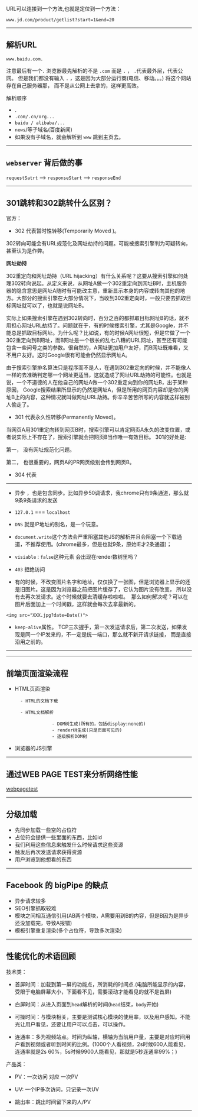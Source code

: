 URL可以连接到一个方法,也就是定位到一个方法：

    www.jd.com/product/getlist?start=1&end=20
    
- - -
## 解析URL

    www.baidu.com.
    
注意最后有一个`.`  浏览器最先解析的不是 `.com`  而是 `.` ， `.`代表最外层，代表公网。
但是我们都没有输入 `.` ，这是因为大部分运行商(电信、移动。。。) 将这个网站存在自己服务器那，
而不是从公网上去拿的，这样更高效。

解析顺序
- .
- `.com/.cn/org...`
- `baidu / alibaba/...`
- `news`/等子域名(百度新闻)
- 如果没有子域名，就会解析到 `www` 跳到主页去。

- - -
## `webserver` 背后做的事
`requestSatrt` --> `responseStart` --> `responseEnd`

- - -
## 301跳转和302跳转什么区别？
官方：
- 302 代表暂时性转移(Temporarily Moved )。

302转向可能会有URL规范化及网址劫持的问题。可能被搜索引擎判为可疑转向，甚至认为是作弊。

**网址劫持**

302重定向和网址劫持（URL hijacking）有什么关系呢？这要从搜索引擎如何处理302转向说起。从定义来说，从网址A做一个302重定向到网址B时，主机服务器的隐含意思是网址A随时有可能改主意，重新显示本身的内容或转向其他的地方。大部分的搜索引擎在大部分情况下，当收到302重定向时，一般只要去抓取目标网址就可以了，也就是说网址B。

实际上如果搜索引擎在遇到302转向时，百分之百的都抓取目标网址B的话，就不用担心网址URL劫持了。问题就在于，有的时候搜索引擎，尤其是Google，并不能总是抓取目标网址。为什么呢？比如说，有的时候A网址很短，但是它做了一个302重定向到B网址，而B网址是一个很长的乱七八糟的URL网址，甚至还有可能包含一些问号之类的参数。很自然的，A网址更加用户友好，而B网址既难看，又不用户友好。这时Google很有可能会仍然显示网址A。

由于搜索引擎排名算法只是程序而不是人，在遇到302重定向的时候，并不能像人一样的去准确判定哪一个网址更适当，这就造成了网址URL劫持的可能性。也就是说，一个不道德的人在他自己的网址A做一个302重定向到你的网址B，出于某种原因， Google搜索结果所显示的仍然是网址A，但是所用的网页内容却是你的网址B上的内容，这种情况就叫做网址URL劫持。你辛辛苦苦所写的内容就这样被别人偷走了。

- 301 代表永久性转移(Permanently Moved)。

当网页A用301重定向转到网页B时，搜索引擎可以肯定网页A永久的改变位置，或者说实际上不存在了，搜索引擎就会把网页B当作唯一有效目标。
301的好处是:

第一， 没有网址规范化问题。

第二， 也很重要的，网页A的PR网页级别会传到网页B。

- 304 代表

- - -
- 异步 ，也是包含同步。比如异步50调请求，我chrome只有9条通道，那么就9条9条请求的发送

- `127.0.1` === `localhost`

- `DNS`  就是IP地址的别名，是一个玩意。

- `document.write`这个方法会严重阻塞其他JS的解析并且会阻塞一个下载通道，不推荐使用。(chrome最多，但是也就9条，原始IE才2条通道)；

- `visiable：false`这种元素 会出现在render数树里吗？

- `403` 拒绝访问

- 有的时候，不改变图片名字和地址，仅仅换了一张图，但是浏览器上显示的还是旧图片。这是因为浏览器之前把图片缓存了，它认为图片没有改变，
所以没有去再次发请求。这个时候就要去清缓存啦啦啦。  那么如何解决呢？可以在图片后面加上一个时间戳，这样就会每次去拿最新的。

 `<img src="XXX.jpg?date=Date()">`
 
 - `keep-alive`属性。 TCP三次握手，第一次发送请求后，第二次发送，如果发现是同一个IP发来的，不一定是统一端口，那么就不新开请求链接，
 而是直接沿用之前的。

- - -

- - -
## 前端页面渲染流程
- HTML页面渲染

        - HTML的文档下载

        - HTML文档解析
    
                    - DOM树生成(所有的，包括display:none的)
                    - render树生成(只是页面可见的)
                    - 逐级解析DOM树

- 浏览器的JS引擎

- - -
## 通过WEB PAGE TEST来分析网络性能
[webpagetest](http://www.webpagetest.org/)

- - -
## 分级加载
- 先同步加载一些空的占位符
- 占位符会提供一些里面的东西，比如id
- 我们利用这些信息来触发什么时候请求这些资源
- 触发后再次发送请求获得资源
- 用户浏览到他想看的东西

- - -
## Facebook 的 bigPipe 的缺点
- 异步请求较多
- SEO引擎抓取较难
- 模块之间相互通信引用(AB两个模块，A需要用到B的内容，但是B因为是异步 还没加载完，导致A报错)
- 模板引擎重复渲染(多个占位符，导致多次渲染)

- - -
## 性能优化的术语回顾

技术类：

- 首屏时间：加载到第一屏的功能点，所消耗的时间点.(电脑所能显示的内容，受限于电脑屏幕大小，下面看不见，需要滚动才能看见的就不是首屏)

- 白屏时间：从进入页面到`head`解析的时间(`head`结束，`body`开始)

- 可操时间：与模块相关，主要是测试核心模块的使用率，以及用户感知。不能光让用户看见，还要让用户可以点击，可以操作。

- 连通率：多为视频站点。时间为纵轴，横轴为当前用户量，主要是对应时间用户看到视频或者听到时间的比例。(1000个人看视频，2s时候600人能看见，连通率就是2s 60%，5s时候9900人能看见，那就是5秒连通率99%；)

产品类：

- PV：一次访问 对应 一次PV

- UV: 一个IP多次访问，只记录一次UV

- 跳出率：跳出时间留下来的人/PV

- - -




